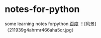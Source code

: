 # notes-for-python
some learning notes forpython
[百度](https://www.baidu.com)
！[风景]（211939g4ahrmr466aha5qr.jpg）
